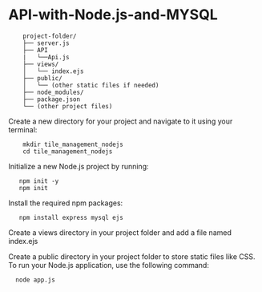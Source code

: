 # API-with-Node.js-and-MYSQL

        project-folder/
        ├── server.js
        ├── API
        |   └──Api.js
        ├── views/
        │   └── index.ejs
        ├── public/
        │   └── (other static files if needed)
        ├── node_modules/
        ├── package.json
        └── (other project files)

Create a new directory for your project and navigate to it using your terminal:
        
        mkdir tile_management_nodejs
        cd tile_management_nodejs

Initialize a new Node.js project by running:

       npm init -y
       npm init

Install the required npm packages:

       npm install express mysql ejs

Create a views directory in your project folder and add a file named index.ejs

Create a public directory in your project folder to store static files like CSS.
To run your Node.js application, use the following command:

      node app.js

